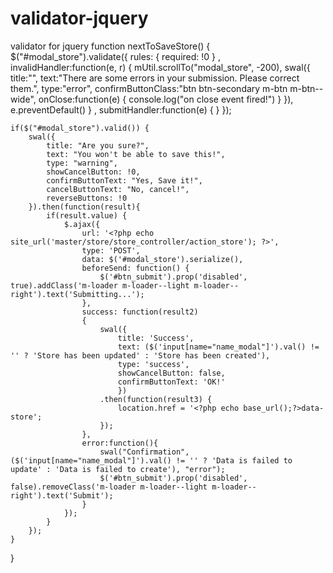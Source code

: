 # validator-jquery
validator  for jquery
function nextToSaveStore() 
{
    $("#modal_store").validate({
        rules: {
			required: !0
        }
        , invalidHandler:function(e, r) {
            mUtil.scrollTo("modal_store", -200), swal({
                title:"", 
                text:"There are some errors in your submission. Please correct them.", 
                type:"error", 
                confirmButtonClass:"btn btn-secondary m-btn m-btn--wide", 
                onClose:function(e) {
                    console.log("on close event fired!")
                }
            }), e.preventDefault()
        }
        , submitHandler:function(e) {
        }
    });

	if($("#modal_store").valid()) {
		swal({
			title: "Are you sure?",
			text: "You won't be able to save this!",
			type: "warning",
			showCancelButton: !0,
			confirmButtonText: "Yes, Save it!",
			cancelButtonText: "No, cancel!",
			reverseButtons: !0
		}).then(function(result){
			if(result.value) {
				$.ajax({
					url: '<?php echo site_url('master/store/store_controller/action_store'); ?>',
					type: 'POST',
					data: $('#modal_store').serialize(),
					beforeSend: function() {
						$('#btn_submit').prop('disabled', true).addClass('m-loader m-loader--light m-loader--right').text('Submitting...');
					},
					success: function(result2)
					{
						swal({
							title: 'Success',
							text: ($('input[name="name_modal"]').val() != '' ? 'Store has been updated' : 'Store has been created'),
							type: 'success',
							showCancelButton: false,
							confirmButtonText: 'OK!'
							})
						.then(function(result3) {
							location.href = '<?php echo base_url();?>data-store';
						});
					},
					error:function(){
						swal("Confirmation", ($('input[name="name_modal"]').val() != '' ? 'Data is failed to update' : 'Data is failed to create'), "error");
						$('#btn_submit').prop('disabled', false).removeClass('m-loader m-loader--light m-loader--right').text('Submit');
					}
				});
			}
		});
	}
}

